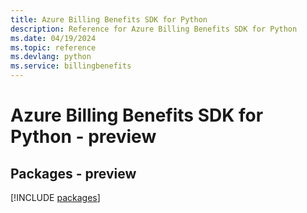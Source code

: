 ```yaml
---
title: Azure Billing Benefits SDK for Python
description: Reference for Azure Billing Benefits SDK for Python
ms.date: 04/19/2024
ms.topic: reference
ms.devlang: python
ms.service: billingbenefits
---
```

# Azure Billing Benefits SDK for Python - preview
## Packages - preview
[!INCLUDE [packages](billing-benefits-index.md)]
